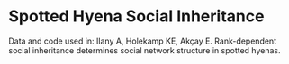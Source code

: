 # Spotted Hyena Social Inheritance

Data and code used in:
Ilany A, Holekamp KE, Akçay E. Rank-dependent social inheritance determines social network structure in spotted hyenas.
